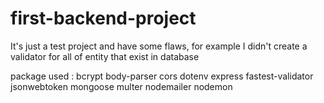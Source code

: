 # first-backend-project
It's just a test project and have some flaws, for example I didn't create a validator for all of entity that exist in database

package used :
  bcrypt
  body-parser
  cors
  dotenv
  express
  fastest-validator
  jsonwebtoken
  mongoose
  multer
  nodemailer
  nodemon
